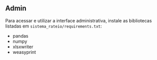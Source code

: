 
## Admin

Para acessar e utilizar a interface administrativa, instale as bibliotecas listadas em `sistema_rateio/requirements.txt`:

- pandas
- numpy
- xlsxwriter
- weasyprint
